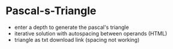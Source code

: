# Pascal-s-Triangle

+ enter a depth to generate the pascal's triangle
+ iterative solution with autospacing between operands (HTML)
+ triangle as txt download link (spacing not working)
